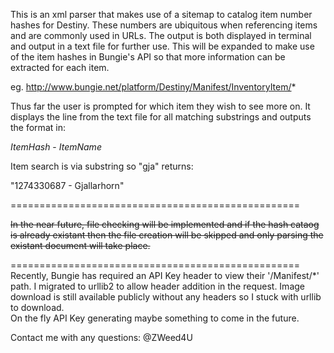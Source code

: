 This is an xml parser that makes use of a sitemap to catalog item number hashes for Destiny. These numbers are ubiquitous when referencing items and are commonly used in URLs. The output is both displayed in terminal and output in a text file for further use. 
This will be expanded to make use of the item hashes in Bungie's API so that more information can be extracted for each item.  

eg. http://www.bungie.net/platform/Destiny/Manifest/InventoryItem/*  

Thus far the user is prompted for which item they wish to see more on. It displays the line from the text file for all matching substrings and outputs the format in:  

*ItemHash* - *ItemName*  

Item search is via substring so "gja" returns:  

"1274330687 - Gjallarhorn"  

==================================================  

~~In the near future, file checking will be implemented and if the hash cataog is already existant then the file creation will be skipped and only parsing the existant document will take place.~~  

==================================================
Recently, Bungie has required an API Key header to view their '/Manifest/*' path. I migrated to urllib2 to allow header addition in the request. Image download is still available publicly without any headers so I stuck with urllib to download.   
On the fly API Key generating maybe something to come in the future.  



Contact me with any questions: @ZWeed4U
